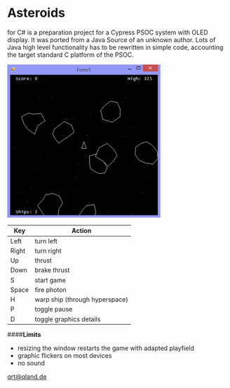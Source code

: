 
# Asteroids
for C# is a preparation project for a Cypress PSOC system with OLED display. It was ported from a Java Source of an unknown author. Lots of Java high level functionality has to be rewritten in simple code, accounting the target standard C platform of the PSOC.

![Screenshot](https://github.com/qrti/Asteroids/blob/master/Screenshot.png)

|Key		| Action	|
|---------------|---------------|
| Left		| turn left	|
| Right 	| turn right	|
| Up		| thrust	|
| Down		| brake thrust	|
| S		| start game	|
| Space		| fire photon	|
| H		| warp ship (through hyperspace)
| P		| toggle pause	|
| D		| toggle graphics details

####**Limits**
- resizing the window restarts the game with adapted playfield
- graphic flickers on most devices
- no sound

[qrt@qland.de](mailto:qrt@qland.de)